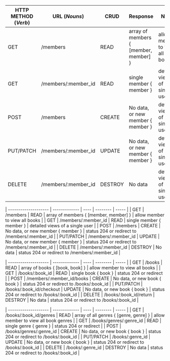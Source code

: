 | HTTP METHOD (_Verb_) | URL (_Nouns_)          | CRUD      | Response                                  | Notes |
| -------------------- | -------------          | ----      | --------                                  | ----- |
|              GET     |  /members              |  READ     |   array of members { [member, member] }   |  allow member to view all books     |
|              GET     |  /members/:member_id   |  READ     |   single member    { member }             |  detailed views of a single user    |
|              POST    |  /members              |  CREATE   |   No data, or new member { member }       |  detailed views of a single user    |
|           PUT/PATCH  |  /members/:member_id   |  UPDATE   |   No data, or new member { member }       |  detailed views of a single user    |
|              DELETE  |  /members/:member_id   |  DESTROY  |   No data                                 |  detailed views of a single user    |



| -------------------- | -------------          | ----      | --------                                  | -----                                             |
|              GET     |  /members              |    READ   |   array of members { [member, member] }   |  allow member to view all books                   |
|              GET     |  /members/:member_id   |    READ   |   single member    { member }             |  detailed views of a single user                  |
|              POST    |  /members              |   CREATE  |   No data, or new member { member }       | status 204 or redirect to /members/:member_id     |
|           PUT/PATCH  |  /members/:member_id   |  UPDATE   |   No data, or new member { member }       | status 204 or redirect to /members/:member_id     |
|              DELETE  |  /members/:member_id   |  DESTROY  |   No data                                 | status 204 or redirect to /members/:member_id     |

| -------------------- | -------------          | ----      | --------                                  | -----                                             |
|              GET     |  /books                |    READ   |   array of books   { [book, book] }       |  allow member to view all books                   |
|              GET     |  /books/:book_id       |    READ   |   single book    { book }                 |  status 204 or redirect                           |
|              POST    | /members/:member_id/books |   CREATE  |   No data, or new book { book }        |  status 204 or redirect to /books/:book_id        |
|           PUT/PATCH  | /books/:book_id/checkout  |  UPDATE   |   No data, or new book { book }        |  status 204 or redirect to /books/:book_id        |
|              DELETE  | /books/:book_id/return    |  DESTROY  |   No data                              |  status 204 or redirect to /books/:book_id        |

| -------------------- | -------------          | ----      | --------                                  | -----                                             |
|              GET     |  /books/:book_id/genres    |    READ   |   array of all genres { [genre, genre] }  |  allow member to view all book genres         |
|              GET     |  /books/genres/:genre_id   |    READ   |   single genre    { genre }           |  status 204 or redirect                           |
|              POST    | /books/genres/:genre_id    |   CREATE  |   No data, or new book { book }       |  status 204 or redirect to /books/:book_id        |
|           PUT/PATCH  |  /books/:genre_id          |  UPDATE   |   No data, or new book { book }       |  status 204 or redirect to /books/:book_id        |
|              DELETE  |  /books/:genre_id          |  DESTROY  |          No data                      |  status 204 or redirect to /books/:book_id        |